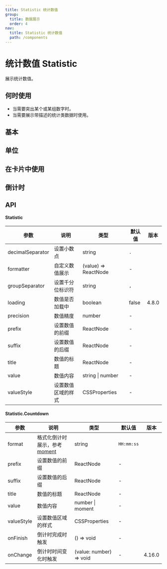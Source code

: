 ```yaml
---
title: Statistic 统计数值
group:
  title: 数据展示
  order: 4
nav:
  title: Statistic 统计数值
  path: /components
---
```


# 统计数值 Statistic

展示统计数值。

## 何时使用

- 当需要突出某个或某组数字时。
- 当需要展示带描述的统计类数据时使用。

## 基本

<code src="./demos/basic.tsx"></code>

## 单位

<code src="./demos/unit.tsx"></code>

## 在卡片中使用

<code src="./demos/card.tsx"></code>

## 倒计时

<code src="./demos/countdown.tsx"></code>

## API

#### Statistic

| 参数             | 说明               | 类型                 | 默认值 | 版本  |
| ---------------- | ------------------ | -------------------- | ------ | ----- |
| decimalSeparator | 设置小数点         | string               | `.`    |       |
| formatter        | 自定义数值展示     | (value) => ReactNode | -      |       |
| groupSeparator   | 设置千分位标识符   | string               | `,`    |       |
| loading          | 数值是否加载中     | boolean              | false  | 4.8.0 |
| precision        | 数值精度           | number               | -      |       |
| prefix           | 设置数值的前缀     | ReactNode            | -      |       |
| suffix           | 设置数值的后缀     | ReactNode            | -      |       |
| title            | 数值的标题         | ReactNode            | -      |       |
| value            | 数值内容           | string \| number     | -      |       |
| valueStyle       | 设置数值区域的样式 | CSSProperties        | -      |       |

#### Statistic.Countdown

| 参数       | 说明                                                  | 类型                    | 默认值     | 版本   |
| ---------- | ----------------------------------------------------- | ----------------------- | ---------- | ------ |
| format     | 格式化倒计时展示，参考 [moment](http://momentjs.com/) | string                  | `HH:mm:ss` |        |
| prefix     | 设置数值的前缀                                        | ReactNode               | -          |        |
| suffix     | 设置数值的后缀                                        | ReactNode               | -          |        |
| title      | 数值的标题                                            | ReactNode               | -          |        |
| value      | 数值内容                                              | number \| moment        | -          |        |
| valueStyle | 设置数值区域的样式                                    | CSSProperties           | -          |        |
| onFinish   | 倒计时完成时触发                                      | () => void              | -          |        |
| onChange   | 倒计时时间变化时触发                                  | (value: number) => void | -          | 4.16.0 |

